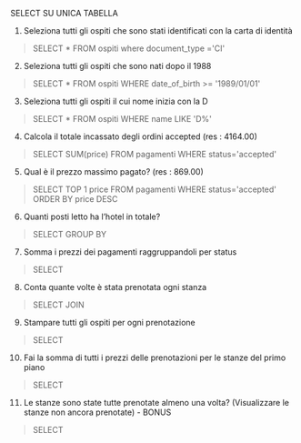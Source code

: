 SELECT SU UNICA TABELLA
1. Seleziona tutti gli ospiti che sono stati identificati con la carta di identità
>SELECT * FROM ospiti where document_type ='CI'
2. Seleziona tutti gli ospiti che sono nati dopo il 1988
> SELECT * FROM ospiti WHERE date_of_birth >= '1989/01/01'
3. Seleziona tutti gli ospiti il cui nome inizia con la D
> SELECT * FROM ospiti WHERE name LIKE 'D%'
4. Calcola il totale incassato degli ordini accepted (res : 4164.00)
> SELECT SUM(price)
FROM pagamenti
WHERE status='accepted'
5. Qual è il prezzo massimo pagato? (res : 869.00)
> SELECT TOP 1 price
FROM pagamenti
WHERE status='accepted'
ORDER BY price DESC
6. Quanti posti letto ha l’hotel in totale?
> SELECT
GROUP BY
7. Somma i prezzi dei pagamenti raggruppandoli per status
> SELECT
8. Conta quante volte è stata prenotata ogni stanza
> SELECT
JOIN
9. Stampare tutti gli ospiti per ogni prenotazione
> SELECT
10. Fai la somma di tutti i prezzi delle prenotazioni per le stanze del primo piano
> SELECT
11. Le stanze sono state tutte prenotate almeno una volta? (Visualizzare le stanze
non ancora prenotate) - BONUS
> SELECT
